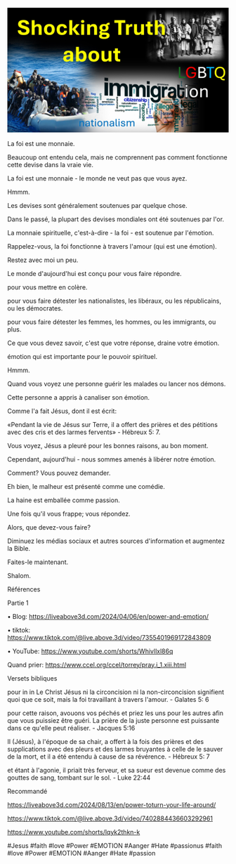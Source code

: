 ![Video cover image](./cover.jpg)

La foi est une monnaie.

Beaucoup ont entendu cela, mais ne comprennent pas comment fonctionne cette devise dans la vraie vie.

La foi est une monnaie - le monde ne veut pas que vous ayez.

Hmmm.

Les devises sont généralement soutenues par quelque chose.

Dans le passé, la plupart des devises mondiales ont été soutenues par l'or.

La monnaie spirituelle, c'est-à-dire - la foi - est soutenue par l'émotion.

Rappelez-vous, la foi fonctionne à travers l'amour (qui est une émotion).

Restez avec moi un peu.

Le monde d'aujourd'hui est conçu pour vous faire répondre.

pour vous mettre en colère.

pour vous faire détester les nationalistes, les libéraux, ou les républicains, ou les démocrates.

pour vous faire détester les femmes, les hommes, ou les immigrants, ou plus.

Ce que vous devez savoir, c'est que votre réponse, draine votre émotion.

émotion qui est importante pour le pouvoir spirituel.

Hmmm.

Quand vous voyez une personne guérir les malades ou lancer nos démons.

Cette personne a appris à canaliser son émotion.

Comme l'a fait Jésus, dont il est écrit:

«Pendant la vie de Jésus sur Terre, il a offert des prières et des pétitions avec des cris et des larmes fervents» - Hébreux 5: 7.

Vous voyez, Jésus a pleuré pour les bonnes raisons, au bon moment.

Cependant, aujourd'hui - nous sommes amenés à libérer notre émotion.

Comment? Vous pouvez demander.

Eh bien, le malheur est présenté comme une comédie.

La haine est emballée comme passion.

Une fois qu'il vous frappe; vous répondez.

Alors, que devez-vous faire?

Diminuez les médias sociaux et autres sources d'information et augmentez la Bible.

Faites-le maintenant.

Shalom.

Références

Partie 1

• Blog: https://liveabove3d.com/2024/04/06/en/power-and-emotion/  

• tiktok: https://www.tiktok.com/@live.above.3d/video/7355401969172843809

• YouTube: https://www.youtube.com/shorts/Whivllxl86q

Quand prier: https://www.ccel.org/ccel/torrey/pray.i_1.xiii.html

Versets bibliques

pour in in Le Christ Jésus ni la circoncision ni la non-circoncision signifient quoi que ce soit, mais la foi travaillant à travers l'amour. - Galates 5: 6

pour cette raison, avouons vos péchés et priez les uns pour les autres afin que vous puissiez être guéri. La prière de la juste personne est puissante dans ce qu'elle peut réaliser. - Jacques 5:16

Il (Jésus), à l'époque de sa chair, a offert à la fois des prières et des supplications avec des pleurs et des larmes bruyantes à celle de le sauver de la mort, et il a été entendu à cause de sa révérence. - Hébreux 5: 7

et étant à l'agonie, il priait très ferveur, et sa sueur est devenue comme des gouttes de sang, tombant sur le sol. - Luke 22:44

Recommandé

https://liveabove3d.com/2024/08/13/en/power-toturn-your-life-around/  

https://www.tiktok.com/@live.above.3d/video/7402884436603292961

https://www.youtube.com/shorts/lqyk2thkn-k

   #Jesus #faith #love #Power #EMOTION #Aanger #Hate #passionus #faith #love #Power #EMOTION #Aanger #Hate #passion
